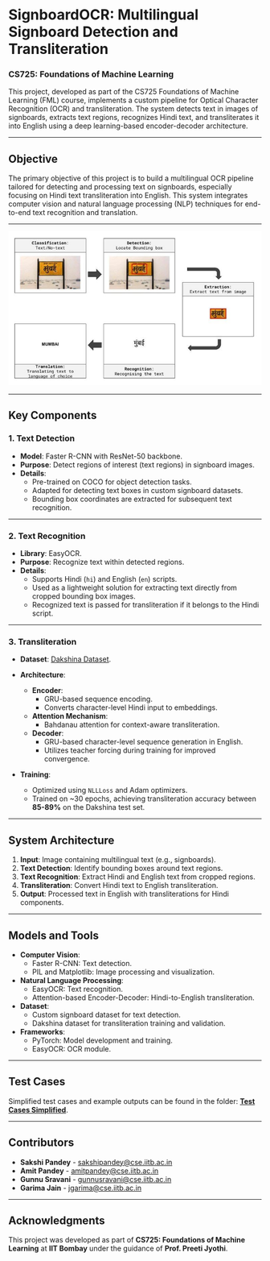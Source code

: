 # **SignboardOCR: Multilingual Signboard Detection and Transliteration**

### **CS725: Foundations of Machine Learning**

This project, developed as part of the CS725 Foundations of Machine Learning (FML) course, implements a custom pipeline for Optical Character Recognition (OCR) and transliteration. The system detects text in images of signboards, extracts text regions, recognizes Hindi text, and transliterates it into English using a deep learning-based encoder-decoder architecture.

---

## **Objective**

The primary objective of this project is to build a multilingual OCR pipeline tailored for detecting and processing text on signboards, especially focusing on Hindi text transliteration into English. This system integrates computer vision and natural language processing (NLP) techniques for end-to-end text recognition and translation.

---

![Pipeline Overview](images/signboard.jpg)

---

## **Key Components**

### **1. Text Detection**

- **Model**: Faster R-CNN with ResNet-50 backbone.
- **Purpose**: Detect regions of interest (text regions) in signboard images.
- **Details**:
  - Pre-trained on COCO for object detection tasks.
  - Adapted for detecting text boxes in custom signboard datasets.
  - Bounding box coordinates are extracted for subsequent text recognition.

---

### **2. Text Recognition**

- **Library**: EasyOCR.
- **Purpose**: Recognize text within detected regions.
- **Details**:
  - Supports Hindi (`hi`) and English (`en`) scripts.
  - Used as a lightweight solution for extracting text directly from cropped bounding box images.
  - Recognized text is passed for transliteration if it belongs to the Hindi script.

---

### **3. Transliteration**

- **Dataset**: [Dakshina Dataset](https://storage.googleapis.com/gresearch/dakshina/).
- **Architecture**:
  - **Encoder**:
    - GRU-based sequence encoding.
    - Converts character-level Hindi input to embeddings.
  - **Attention Mechanism**:
    - Bahdanau attention for context-aware transliteration.
  - **Decoder**:
    - GRU-based character-level sequence generation in English.
    - Utilizes teacher forcing during training for improved convergence.

- **Training**:
  - Optimized using `NLLLoss` and Adam optimizers.
  - Trained on ~30 epochs, achieving transliteration accuracy between **85-89%** on the Dakshina test set.

---

## **System Architecture**

1. **Input**: Image containing multilingual text (e.g., signboards).
2. **Text Detection**: Identify bounding boxes around text regions.
3. **Text Recognition**: Extract Hindi and English text from cropped regions.
4. **Transliteration**: Convert Hindi text to English transliteration.
5. **Output**: Processed text in English with transliterations for Hindi components.

---

## **Models and Tools**

- **Computer Vision**:
  - Faster R-CNN: Text detection.
  - PIL and Matplotlib: Image processing and visualization.
- **Natural Language Processing**:
  - EasyOCR: Text recognition.
  - Attention-based Encoder-Decoder: Hindi-to-English transliteration.
- **Dataset**:
  - Custom signboard dataset for text detection.
  - Dakshina dataset for transliteration training and validation.
- **Frameworks**:
  - PyTorch: Model development and training.
  - EasyOCR: OCR module.

---

## **Test Cases**

Simplified test cases and example outputs can be found in the folder: [**Test Cases Simplified**](./Test%20Cases%20Simplified/Test.md).

---

## **Contributors**

- **Sakshi Pandey** - [sakshipandey@cse.iitb.ac.in](mailto:sakshipandey@cse.iitb.ac.in)
- **Amit Pandey** - [amitpandey@cse.iitb.ac.in](mailto:amitpandey@cse.iitb.ac.in)
- **Gunnu Sravani** - [gunnusravani@cse.iitb.ac.in](mailto:gunnusravani@cse.iitb.ac.in)
- **Garima Jain** - [jgarima@cse.iitb.ac.in](mailto:jgarima@cse.iitb.ac.in)

---

## **Acknowledgments**

This project was developed as part of **CS725: Foundations of Machine Learning** at **IIT Bombay** under the guidance of **Prof. Preeti Jyothi**.
